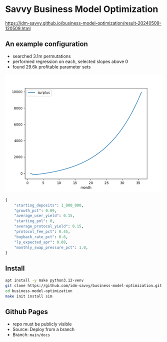 # Savvy Business Model Optimization

https://idm-savvy.github.io/business-model-optimization/result-20240509-120509.html

## An example configuration

- searched 3.1m permutations
- performed regression on each, selected slopes above 0
- found 29.6k profitable parameter sets

![](docs/surplus.png)

```python
{
    "starting_deposits": 1_000_000,
    "growth_pct": 0.09,
    "average_user_yield": 0.15,
    "starting_pol": 0,
    "average_protocol_yield": 0.15,
    "protocol_fee_pct": 0.45,
    "buyback_rate_pct": 0.6,
    "lp_expected_apr": 0.08,
    "monthly_swap_pressure_pct": 1.0,
}
```

## Install

```bash
apt install -y make python3.12-venv
git clone https://github.com/idm-savvy/business-model-optimization.git
cd business-model-optimization
make init install sim
```

## Github Pages

- repo must be publicly visible
- Source: Deploy from a branch
- Branch: `main/docs`
